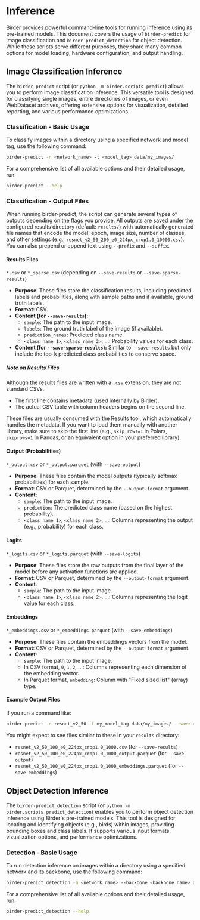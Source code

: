 # Inference

Birder provides powerful command-line tools for running inference using its pre-trained models.
This document covers the usage of `birder-predict` for image classification and `birder-predict_detection` for object detection.
While these scripts serve different purposes, they share many common options for model loading, hardware configuration, and output handling.

## Image Classification Inference

The `birder-predict` script (or `python -m birder.scripts.predict`) allows you to perform image classification inference. This versatile tool is designed for classifying single images, entire directories of images, or even WebDataset archives, offering extensive options for visualization, detailed reporting, and various performance optimizations.

### Classification - Basic Usage

To classify images within a directory using a specified network and model tag, use the following command:

```sh
birder-predict -n <network_name> -t <model_tag> data/my_images/
```

For a comprehensive list of all available options and their detailed usage, run:

```sh
birder-predict --help
```

### Classification - Output Files

When running birder-predict, the script can generate several types of outputs depending on the flags you provide.
All outputs are saved under the configured results directory (default: `results/`) with automatically generated file names that encode the model, epoch, image size, number of classes, and other settings (e.g., `resnet_v2_50_200_e0_224px_crop1.0_10000.csv`).
You can also prepend or append text using `--prefix` and `--suffix`.

#### Results Files

`*.csv` or `*_sparse.csv` (depending on `--save-results` or `--save-sparse-results`)

- **Purpose**: These files store the classification results, including predicted labels and probabilities, along with sample paths and if available, ground truth labels.
- **Format**: CSV.
- **Content (for `--save-results`):**
    - `sample`: The path to the input image.
    - `labels`: The ground truth label of the image (if available).
    - `prediction_names`: Predicted class name.
    - `<class_name_1>`, `<class_name_2>`, ...: Probability values for each class.
- **Content (for `--save-sparse-results`):** Similar to `--save-results` but only include the top-k predicted class probabilities to conserve space.

##### Note on Results Files

Although the results files are written with a `.csv` extension, they are not standard CSVs.

- The first line contains metadata (used internally by Birder).
- The actual CSV table with column headers begins on the second line.

These files are usually consumed with the [Results](tools/results.md) tool, which automatically handles the metadata.
If you want to load them manually with another library, make sure to skip the first line (e.g., `skip_rows=1` in Polars, `skiprows=1` in Pandas, or an equivalent option in your preferred library).

#### Output (Probabilities)

`*_output.csv` or `*_output.parquet` (with `--save-output`)

- **Purpose**: These files contain the model outputs (typically softmax probabilities) for each sample.
- **Format**: CSV or Parquet, determined by the `--output-format` argument.
- **Content**:
    - `sample`: The path to the input image.
    - `prediction`: The predicted class name (based on the highest probability).
    - `<class_name_1>`, `<class_name_2>`, ...: Columns representing the output (e.g., probability) for each class.

#### Logits

`*_logits.csv` or `*_logits.parquet` (with `--save-logits`)

- **Purpose**: These files store the raw outputs from the final layer of the model before any activation functions are applied.
- **Format**: CSV or Parquet, determined by the `--output-format` argument.
- **Content**:
    - `sample`: The path to the input image.
    - `<class_name_1>`, `<class_name_2>`, ...: Columns representing the logit value for each class.

#### Embeddings

`*_embeddings.csv` or `*_embeddings.parquet` (with `--save-embeddings`)

- **Purpose**: These files contain the embeddings vectors from the model.
- **Format**: CSV or Parquet, determined by the `--output-format` argument.
- **Content**:
    - `sample`: The path to the input image.
    - In CSV format, `0`, `1`, `2`, ...: Columns representing each dimension of the embedding vector.
    - In Parquet format, `embedding`: Column with "Fixed sized list" (array) type.

#### Example Output Files

If you run a command like:

```sh
birder-predict -n resnet_v2_50 -t my_model_tag data/my_images/ --save-results --save-output --save-embeddings --output-format parquet
```

You might expect to see files similar to these in your `results` directory:

- `resnet_v2_50_100_e0_224px_crop1.0_1000.csv` (for `--save-results`)
- `resnet_v2_50_100_e0_224px_crop1.0_1000_output.parquet` (for `--save-output`)
- `resnet_v2_50_100_e0_224px_crop1.0_1000_embeddings.parquet` (for `--save-embeddings`)

## Object Detection Inference

The `birder-predict_detection` script (or `python -m birder.scripts.predict_detection`) enables you to perform object detection inference using Birder's pre-trained models.
This tool is designed for locating and identifying objects (e.g., birds) within images, providing bounding boxes and class labels.
It supports various input formats, visualization options, and performance optimizations.

### Detection - Basic Usage

To run detection inference on images within a directory using a specified network and its backbone, use the following command:

```sh
birder-predict_detection -n <network_name> --backbone <backbone_name> data/my_detection_images/
```

For a comprehensive list of all available options and their detailed usage, run:

```sh
birder-predict_detection --help
```
